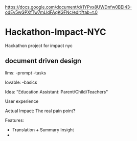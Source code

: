https://docs.google.com/document/d/1YPvx8UWDnfw0BEi43-odEv5wGPXfTw7mLIdFAqKGFNc/edit?tab=t.0

# Hackathon-Impact-NYC
Hackathon project for impact nyc

## document driven design
llms:
-prompt
-tasks

lovable:
-basics

Idea: "Education Assistant: Parent/Child/Teachers"

User experience

Actual Impact: The real pain point?

Features:
- Translation + Summary Insight 
- 
